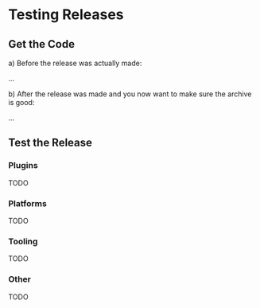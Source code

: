 # Testing Releases


## Get the Code

a) Before the release was actually made:

...

b) After the release was made and you now want to make sure the archive is good:

...

## Test the Release

### Plugins

TODO

### Platforms

TODO

### Tooling

TODO

### Other

TODO
